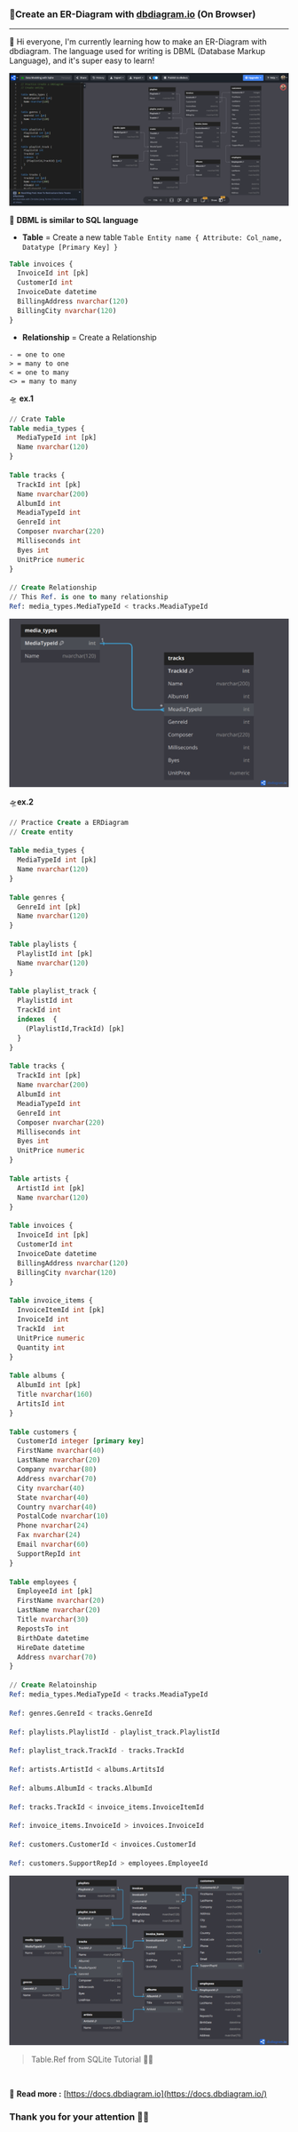  ### 🐼Create an ER-Diagram with [dbdiagram.io](https://dbdiagram.io) (On Browser)
***
👋 Hi everyone, I'm currently learning how to make an ER-Diagram with dbdiagram. The language used for writing is DBML (Database Markup Language), and it's super easy to learn!

![dbdiagram.io](Screenshot%202024-08-14%20003016.png)

📌 **DBML is similar to SQL language**

- **Table** = Create a new table
  `Table Entity name { Attribute: Col_name, Datatype [Primary Key] }`


```sql 
Table invoices {
  InvoiceId int [pk]
  CustomerId int
  InvoiceDate datetime
  BillingAddress nvarchar(120)
  BillingCity nvarchar(120)
}
```
- **Relationship** = Create a Relationship
```text
- = one to one
> = many to one
< = one to many
<> = many to many
```
🛸 **ex.1** 
```sql
// Crate Table
Table media_types {
  MediaTypeId int [pk]
  Name nvarchar(120)
}

Table tracks {
  TrackId int [pk]
  Name nvarchar(200)
  AlbumId int
  MeadiaTypeId int
  GenreId int
  Composer nvarchar(220)
  Milliseconds int
  Byes int
  UnitPrice numeric
}

// Create Relationship
// This Ref. is one to many relationship
Ref: media_types.MediaTypeId < tracks.MeadiaTypeId

```

![ERD](Screenshot%202024-08-14%20002050.png)

🛸**ex.2**

```sql
// Practice Create a ERDiagram
// Create entity 

Table media_types {
  MediaTypeId int [pk]
  Name nvarchar(120)
}

Table genres {
  GenreId int [pk]
  Name nvarchar(120)
}

Table playlists {
  PlaylistId int [pk]
  Name nvarchar(120)
}

Table playlist_track {
  PlaylistId int
  TrackId int
  indexes  {
    (PlaylistId,TrackId) [pk]
  }
} 

Table tracks {
  TrackId int [pk]
  Name nvarchar(200)
  AlbumId int
  MeadiaTypeId int
  GenreId int
  Composer nvarchar(220)
  Milliseconds int
  Byes int
  UnitPrice numeric
}

Table artists {
  ArtistId int [pk]
  Name nvarchar(120)
}

Table invoices {
  InvoiceId int [pk]
  CustomerId int
  InvoiceDate datetime
  BillingAddress nvarchar(120)
  BillingCity nvarchar(120)
}

Table invoice_items {
  InvoiceItemId int [pk]
  InvoiceId int
  TrackId  int
  UnitPrice numeric
  Quantity int
}

Table albums {
  AlbumId int [pk]
  Title nvarchar(160)
  ArtitsId int
}

Table customers {
  CustomerId integer [primary key]
  FirstName nvarchar(40)
  LastName nvarchar(20)
  Company nvarchar(80)
  Address nvarchar(70)
  City nvarchar(40)
  State nvarchar(40)
  Country nvarchar(40)
  PostalCode nvarchar(10)
  Phone nvarchar(24)
  Fax nvarchar(24)
  Email nvarchar(60)
  SupportRepId int
}

Table employees {
  EmployeeId int [pk]
  FirstName nvarchar(20)
  LastName nvarchar(20)
  Title nvarchar(30)
  RepostsTo int
  BirthDate datetime
  HireDate datetime
  Address nvarchar(70)
}

// Create Relatoinship
Ref: media_types.MediaTypeId < tracks.MeadiaTypeId

Ref: genres.GenreId < tracks.GenreId

Ref: playlists.PlaylistId - playlist_track.PlaylistId

Ref: playlist_track.TrackId - tracks.TrackId

Ref: artists.ArtistId < albums.ArtitsId

Ref: albums.AlbumId < tracks.AlbumId

Ref: tracks.TrackId < invoice_items.InvoiceItemId

Ref: invoice_items.InvoiceId > invoices.InvoiceId

Ref: customers.CustomerId < invoices.CustomerId

Ref: customers.SupportRepId > employees.EmployeeId
```
![END2](Screenshot%202024-08-14%20001145.png)

> Table.Ref from SQLite Tutorial 🙏🥹

<br>

📖 **Read more :** [https://docs.dbdiagram.io](https://docs.dbdiagram.io/)

<h3>Thank you for your attention 🙏🫡